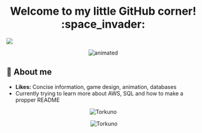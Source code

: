 <h1 align="center">Welcome to my little GitHub corner! :space_invader:</h1>

![](https://komarev.com/ghpvc/?username=Torkuno&label=Visitors)

<p align="center"><img src="https://media1.tenor.com/m/QTaHgFrG5NAAAAAC/raccoon-roll.gif" alt="animated" /></p>

## :book: About me
- **Likes:** Concise information, game design, animation, databases
- Currently trying to learn more about AWS, SQL and how to make a propper README 

<div class="stats" align="center">
<p><img src="https://github-readme-stats.vercel.app/api/top-langs?username=Torkuno&show_icons=true&locale=en&layout=compact&theme=algolia" alt="Torkuno"/></p>
<p>&nbsp;<img src="https://github-readme-stats.vercel.app/api?username=Torkuno&show_icons=true&locale=en&theme=algolia" alt="Torkuno"/></p>
</div>
